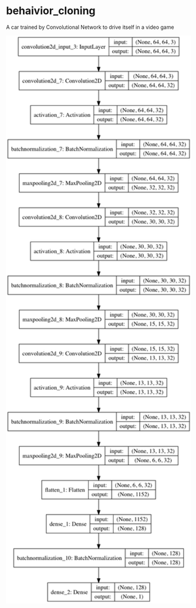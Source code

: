# behaivior_cloning
A car trained by Convolutional Network to drive itself in a video game

<img src="./model.png" width="1024px;"/>
